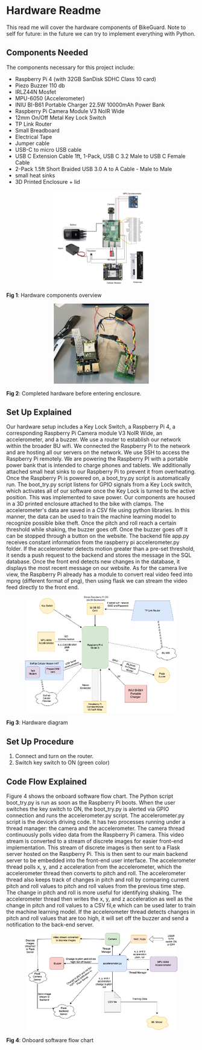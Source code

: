 # Hardware Readme
This read me will cover the hardware components of BikeGuard. Note to self for future: in the future we can try to implement everything with Python.

## Components Needed
The components necessary for this project include:
- Raspberry Pi 4 (with 32GB SanDisk SDHC Class 10 card)
- Piezo Buzzer 110 db
- IRLZ44N Mosfet 
- MPU-6050 (Accelerometer)
- INIU BI-B61 Portable Charger 22.5W 10000mAh Power Bank
- Raspberry Pi Camera Module V3 NoIR Wide
- 12mm On/Off Metal Key Lock Switch
- TP Link Router
- Small Breadboard
- Electrical Tape
- Jumper cable
- USB-C to micro USB cable
- USB C Extension Cable 1ft, 1-Pack, USB C 3.2 Male to USB C Female Cable
- 2-Pack 1.5ft Short Braided USB 3.0 A to A Cable - Male to Male
- small heat sinks
- 3D Printed Enclosure + lid

<p align="center">
<img src="./photos/components_overview.png" width="50%">
</p>
<p align="center">
  
**Fig 1**: Hardware components overview
</p>

<p align="center">
<img src="./photos/hardware_actual.png" width="50%">
</p>
<p align="center">
  
**Fig 2**: Completed hardware before entering enclosure.
</p>

## Set Up Explained
Our hardware setup includes a Key Lock Switch, a  Raspberry Pi 4, a corresponding Raspberry Pi Camera module V3 NoIR Wide, an accelerometer, and a buzzer. We use a router to establish our network within the broader BU wifi. We connected the Raspberry Pi to the network and are hosting all our servers on the network. We use SSH to access the Raspberry Pi remotely. We are powering the Raspberry PI with a portable power bank that is intended to charge phones and tablets. We additionally attached small heat sinks to our Raspberry Pi to prevent it from overheating. Once the Raspberry Pi is powered on, a boot_try.py script is automatically run. The boot_try.py script listens for GPIO signals from a Key Lock switch, which activates all of our software once the Key Lock is turned to the active position. This was implemented to save power. Our components are housed in a 3D printed enclosure attached to the bike with clamps. The accelerometer's data are saved in a CSV file using python libraries. In this manner, the data can be used to train the machine learning model to recognize possible bike theft. Once the pitch and roll reach a certain threshold while shaking, the buzzer goes off. Once the buzzer goes off it can be stopped through a button on the website. The backend file app.py receives constant information from the raspberry pi accelerometer.py folder. If the accelerometer detects motion greater than a pre-set threshold, it sends a push request to the backend and stores the message in the SQL database. Once the front end detects new changes in the database, it displays the most recent message on our website. As for the camera live view, the Raspberry Pi already has a module to convert real video feed into mpng (different format of png), then using flask we can stream the video feed directly to the front end. 

<p align="center">
<img src="./photos/hardware_diagram.png" width="80%">
</p>

<p align="center">
  
**Fig 3**: Hardware diagram
</p>



## Set Up Procedure
1. Connect and turn on the router.
2. Switch key switch to ON (green color)


## Code Flow Explained
Figure 4 shows the onboard software flow chart. The Python script boot_try.py is run as soon as the Raspberry Pi boots. When the user switches the key switch to ON, the boot_try.py is alerted via GPIO connection and runs the accelerometer.py script. The accelerometer.py script is the device’s driving code. It has two processes running under a thread manager: the camera and the accelerometer. The camera thread continuously polls video data from the Raspberry Pi camera. This video stream is converted to a stream of discrete images for easier front-end implementation. This stream of discrete images is then sent to a Flask server hosted on the Raspberry Pi. This is then sent to our main backend server to be embedded into the front-end user interface. The accelerometer thread polls x, y, and z acceleration from the accelerometer, which the accelerometer thread then converts to pitch and roll. The accelerometer thread also keeps track of changes in pitch and roll by comparing current pitch and roll values to pitch and roll values from the previous time step. The change in pitch and roll is more useful for identifying shaking. The accelerometer thread then writes the x, y, and z acceleration as well as the change in pitch and roll values to a CSV fil,e which can be used later to train the machine learning model. If the accelerometer thread detects changes in pitch and roll values that are too high, it will set off the buzzer and send a notification to the back-end server.

<p align="center">
<img src="./photos/onboard_software.png" width="80%">
</p>

<p align="center">
  
**Fig 4**: Onboard software flow chart
</p>



